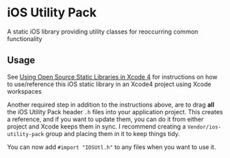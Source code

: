 # iOS Utility Pack

A static iOS library providing utility classes for reoccurring common functionality

## Usage

See [Using Open Source Static Libraries in Xcode 4](http://blog.carbonfive.com/2011/04/04/using-open-source-static-libraries-in-xcode-4/) for instructions on how to use/reference this iOS static library in an Xcode4 project using Xcode workspaces

Another required step in addition to the instructions above, are to drag **all** the iOS Utility Pack header `.h` files into your application project.  This creates a reference, and if you want to update them, you can do it from either project and Xcode keeps them in sync.  I recommend creating a `Vendor/ios-utility-pack` group and placing them in it to keep things tidy.

You can now add `#import "IOSUtl.h"` to any files when you want to use it.
